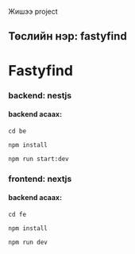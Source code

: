 Жишээ project

## Төслийн нэр: fastyfind
# Fastyfind

### backend: nestjs
#### backend асаах:
```shell
cd be
```

```shell
npm install
```

```shell
npm run start:dev
```

### frontend: nextjs
#### backend асаах:
```shell
cd fe
```

```shell
npm install
```

```shell
npm run dev
```

